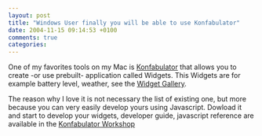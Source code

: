 ```yaml
---
layout: post
title: "Windows User finally you will be able to use Konfabulator"
date: 2004-11-15 09:14:53 +0100
comments: true
categories:
---
```

One of my favorites tools on my Mac is [Konfabulator](http://www.konfabulator.com/) that allows you to create -or use prebuilt- application called Widgets. This Widgets are for example battery level, weather, see the [Widget Gallery](http://www.widgetgallery.com/).

The reason why I love it is not necessary the list of existing one, but more because you can very easily develop yours using Javascript. Dowload it and start to develop your widgets, developer guide, javascript reference are available in the [Konfabulator Workshop](http://www.konfabulator.com/workshop/)
